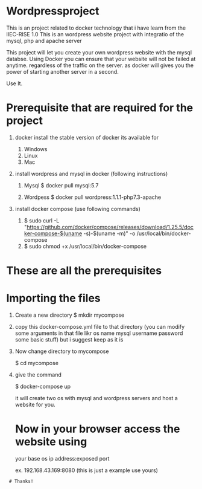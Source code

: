 # Wordpressproject

This is an project related to docker technology that i have learn from the IIEC-RISE 1.0
This is an wordpress website project with integratio of the mysql, php and apache server

This project will let you create your own wordpress website with the mysql databse.
Using Docker you can ensure that your website will not be failed at anytime. regardless of the traffic on the server.
as docker will gives you the power of starting another server in a second.

Use It.

# Prerequisite that are required for the project

1) docker
    install the stable version of docker 
      its available for
      1) Windows
      2) Linux
      3) Mac
2) install wordpress and mysql in docker (following instructions)
   1) Mysql
      $ docker pull mysql:5.7
      
   2) Wordpess
      $ docker pull wordpress:1.1.1-php7.3-apache
      
3) install docker compose (use following commands)
    1) $ sudo curl -L "https://github.com/docker/compose/releases/download/1.25.5/docker-compose-$(uname -s)-$(uname -m)" -o /usr/local/bin/docker-compose
    2) $ sudo chmod +x /usr/local/bin/docker-compose
   
# These are all the prerequisites

# Importing the files 

   1) Create a new directory
        $ mkdir mycompose
        
   2) copy this docker-compose.yml file to that directory
      (you can modify some arguments in that file likr os name mysql username password some basic stuff)
      but i suggest keep as it is 
      
   3) Now change directory to mycompose
   
      $ cd mycompose
   
   4) give the command 
   
      $ docker-compose up
      
      it will create two os with mysql and wordpress servers and host a website for you.
      
      # Now in your browser access the website using
         your base os ip address:exposed port
         
         ex. 192.168.43.169:8080    (this is just a example use yours)
      
     # Thanks!
      
 
